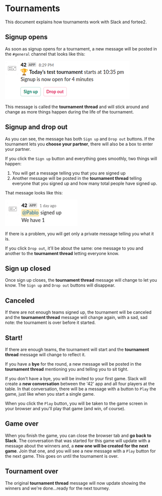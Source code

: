 # Tournaments

This document explains how tournaments work with Slack and fortee2.

## Signup opens

As soon as signup opens for a tournament, a new message will be posted in the `#general` channel that looks like this:

![signup open message](images/signup-open-message.png)

This message is called the **tournament thread** and will stick around and change as more things happen during the life of the tournament.

## Signup and drop out

As you can see, the message has both `Sign up` and `Drop out` buttons. If the tournament lets you **choose your partner**, there will also be a box to enter your partner.

If you click the `Sign up` button and everything goes smoothly, two things will happen:

1. You will get a message telling you that you are signed up
2. Another message will be posted in the **tournament thread** telling everyone that you signed up and how many total people have signed up.

That message looks like this:

![signed up](images/signed-up-message.png)

If there is a problem, you will get only a private message telling you what it is.

If you click `Drop out`, it'll be about the same: one message to you and another to the **tournament thread** letting everyone know.

## Sign up closed

Once sign up closes, the **tournament thread** message will change to let you know. The `Sign up` and `Drop out` buttons will disappear.

## Canceled

If there are not enough teams signed up, the tournament will be canceled and the **tournament thread** message will change again, with a sad, sad note: the tournament is over before it started.

## Start!

If there are enough teams, the tournament will start and the **tournament thread** message will change to reflect it.

If you have a **bye** for the round, a new message will be posted in the **tournament thread** mentioning you and telling you to sit tight.

If you don't have a bye, you will be invited to your first game. Slack will create a **new conversation** between the '42' app and all four players at the table. In that conversation, there will be a message with a button to `Play` the game, just like when you start a single game.

When you click the `Play` button, you will be taken to the game screen in your browser and you'll play that game (and win, of course).

## Game over

When you finish the game, you can close the browser tab and **go back to Slack**. The conversation that was started for this game will update with a message about the winners and, a **new one will be created for the next game**. Join that one, and you will see a new message with a `Play` button for the next game. This goes on until the tournament is over.

## Tournament over

The original **tournament thread** message will now update showing the winners and we're done...ready for the next tourney.



